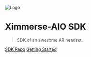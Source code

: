 ![Logo](https://ximmerse-1253940012.cos.ap-guangzhou.myqcloud.com/slide-in-sdk/slide-in-ar-headset.png ':size=750x562')

# Ximmerse-AIO SDK </small>

> SDK of an awesome AR headset.

[SDK Repo](https://github.com/Ximmerse/SlideInSDK/)
[Getting Started](#docs)